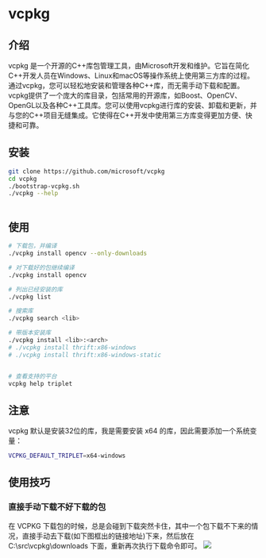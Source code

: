 # vcpkg

## 介绍
vcpkg 是一个开源的C++库包管理工具，由Microsoft开发和维护。它旨在简化C++开发人员在Windows、Linux和macOS等操作系统上使用第三方库的过程。通过vcpkg，您可以轻松地安装和管理各种C++库，而无需手动下载和配置。vcpkg提供了一个庞大的库目录，包括常用的开源库，如Boost、OpenCV、OpenGL以及各种C++工具库。您可以使用vcpkg进行库的安装、卸载和更新，并与您的C++项目无缝集成。它使得在C++开发中使用第三方库变得更加方便、快捷和可靠。


## 安装
```bash
git clone https://github.com/microsoft/vcpkg
cd vcpkg
./bootstrap-vcpkg.sh
./vcpkg --help



```

## 使用

```bash
# 下载包，并编译
./vcpkg install opencv --only-downloads

# 对下载好的包继续编译
./vcpkg install opencv

# 列出已经安装的库
./vcpkg list

# 搜索库
./vcpkg search <lib>

# 带版本安装库
./vcpkg install <lib>:<arch>
# ./vcpkg install thrift:x86-windows
# ./vcpkg install thrift:x86-windows-static


# 查看支持的平台
vcpkg help triplet

```

## 注意
vcpkg 默认是安装32位的库，我是需要安装 x64 的库，因此需要添加一个系统变量：
```bash
VCPKG_DEFAULT_TRIPLET=x64-windows
```


## 使用技巧
### 直接手动下载不好下载的包
在 VCPKG 下载包的时候，总是会碰到下载突然卡住，其中一个包下载不下来的情况，直接手动去下载(如下图框出的链接地址)下来，然后放在 C:\src\vcpkg\downloads 下面，重新再次执行下载命令即可。
![](https://pic3.zhimg.com/80/v2-e3d7d3f1fd1a267d314582175624d96e_720w.webp)